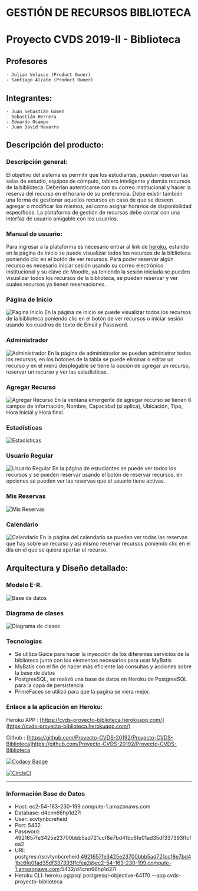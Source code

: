 # GESTIÓN DE RECURSOS BIBLIOTECA 
# Proyecto CVDS 2019-II - Biblioteca

## Profesores 
	- Julian Velasco (Product Owner)
	- Santiago Alzate (Product Owner)
	
## Integrantes:
	- Juan Sebastián Gómez 
	- Sebastián Herrera
	- Eduardo Ocampo 
	- Juan David Navarro


## Descripción del producto:

### Descripción general:
	
El objetivo del sistema es permitir que los estudiantes, puedan reservar las salas de estudio, equipos de cómputo, tablero inteligente y demás recursos de la biblioteca. Deberían autenticarse con su correo institucional y hacer la reserva del recurso en el horario de su preferencia. Debe existir también una forma de gestionar aquellos recursos en caso de que se deseen agregar o modificar los mismos, así como asignar horarios de disponibilidad específicos. La plataforma de gestión de recursos debe contar con una interfaz de usuario amigable con los usuarios.

### Manual de usuario:

Para ingresar a la plataforma es necesario entrar al link de [heroku](https://cvds-proyecto-biblioteca.herokuapp.com/), estando en la página de inicio se puede visualizar todos los recursos de la biblioteca poniendo clic en el botón de ver recursos. Para poder reservar algún recurso es necesario iniciar sesión usando su correo electrónico institucional y su clave de Moodle, ya teniendo la sesión iniciada se pueden visualizar todos los recursos de la biblioteca, se pueden reservar y ver cuales recursos ya tienen reservaciones.

### Página de Inicio
![Pagina Inicio](https://github.com/Proyecto-CVDS-20192/Proyecto-CVDS-Biblioteca/blob/master/img/Inicio.PNG)
En la página de inicio se puede visualizar todos los recursos de la biblioteca poniendo clic en el botón de ver recursos o iniciar sesión usando los cuadros de texto de Email y Password.

### Administrador
![Administrador](https://github.com/Proyecto-CVDS-20192/Proyecto-CVDS-Biblioteca/blob/master/img/Admin.PNG)
En la página de administrador se pueden administrar todos los recursos, en los botones de la tabla se puede eliminar o editar un recurso y en el menú desplegable se tiene la opción de agregar un recurso, reservar un recurso y ver las estadísticas. 

### Agregar Recurso
![Agregar Recurso](https://github.com/Proyecto-CVDS-20192/Proyecto-CVDS-Biblioteca/blob/master/img/AgregarRecurso.PNG)
En la ventana emergente de agregar recurso se tienen 6 campos de información, Nombre, Capacidad (si aplica), Ubicación, Tipo, Hora Inicial y Hora final.

### Estadísticas
![Estadisticas](https://github.com/Proyecto-CVDS-20192/Proyecto-CVDS-Biblioteca/blob/master/img/Estadisticas.PNG)

### Usuario Regular
![Usuario Regular](https://github.com/Proyecto-CVDS-20192/Proyecto-CVDS-Biblioteca/blob/master/img/Regular.PNG)
En la página de estudiantes se puede ver todos los recursos y se pueden reservar usando el botón de reservar recursos, en opciones se pueden ver las reservas que el usuario tiene activas.

### Mis Reservas
![Mis Reservas](https://github.com/Proyecto-CVDS-20192/Proyecto-CVDS-Biblioteca/blob/master/img/MisReservas.PNG)

### Calendario
![Calendario](https://github.com/Proyecto-CVDS-20192/Proyecto-CVDS-Biblioteca/blob/master/img/Calendario.PNG)
En la página del calendario se pueden ver todas las reservas que hay sobre un recurso y así mismo reservar recursos poniendo clic en el día en el que se quiera apartar el recurso.
	
## Arquitectura y Diseño detallado:
### Modelo E-R.
![Base de datos](https://github.com/Proyecto-CVDS-20192/Proyecto-CVDS-Biblioteca/blob/master/img/Base%20de%20datos.png)
### Diagrama de clases
![Diagrama de clases](https://github.com/Proyecto-CVDS-20192/Proyecto-CVDS-Biblioteca/blob/master/img/Diagrama%20de%20clases.png)	

### Tecnologías

 - Se utiliza Guice para hacer la inyección de los diferentes servicios de la biblioteca 
 junto con los elementos necesarios para usar MyBatis
 - MyBatis con el fin de hacer más eficiente las consultas y acciones sobre la base de datos
 - PostgreeSQL, se realizó una base de datos en Heroku de PostgreeSQL para la capa de persistencia
 - PrimeFaces se utilizó para que la pagina se viera mejor.

### Enlace a la aplicación en Heroku:
Heroku APP : [https://cvds-proyecto-biblioteca.herokuapp.com/](https://cvds-proyecto-biblioteca.herokuapp.com/)

Github : [https://github.com/Proyecto-CVDS-20192/Proyecto-CVDS-Biblioteca]https://github.com/Proyecto-CVDS-20192/Proyecto-CVDS-Biblioteca


[![Codacy Badge](https://api.codacy.com/project/badge/Grade/936c2a405ca14b45a130fc6a40aaf9b9)](https://www.codacy.com/manual/JuanCe28/Proyecto-CVDS-Biblioteca?utm_source=github.com&amp;utm_medium=referral&amp;utm_content=Proyecto-CVDS-20192/Proyecto-CVDS-Biblioteca&amp;utm_campaign=Badge_Grade)

[![CircleCI](https://circleci.com/gh/Proyecto-CVDS-20192/Proyecto-CVDS-Biblioteca.svg?style=svg)](https://circleci.com/gh/Proyecto-CVDS-20192/Proyecto-CVDS-Biblioteca)


-----------------------------------------------------------------------------------


### Información Base de Datos
 - Host: ec2-54-163-230-199.compute-1.amazonaws.com
 - Database: d4cnn66hp1d27l
 - User: scvtynbcreheid
 - Port: 5432
 - Password: 4921657fe3425e23700bbb5ad721ccf8e7bd41bc6fe01ad35df337393ffcfea2
 - URI: postgres://scvtynbcreheid:4921657fe3425e23700bbb5ad721ccf8e7bd41bc6fe01ad35df337393ffcfea2@ec2-54-163-230-199.compute-1.amazonaws.com:5432/d4cnn66hp1d27l
 - Heroku CLI: heroku pg:psql postgresql-objective-64170 --app cvds-proyecto-biblioteca
